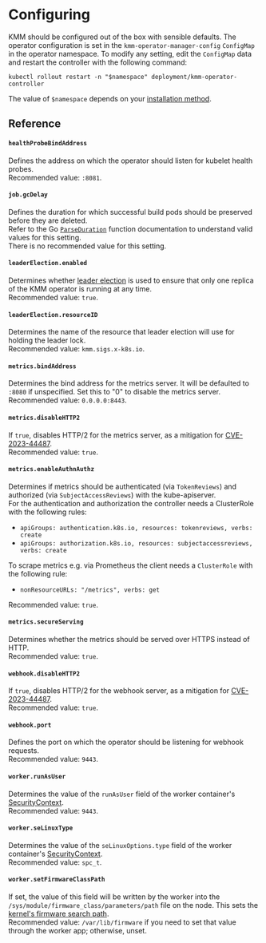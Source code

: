 # Configuring

KMM should be configured out of the box with sensible defaults.
The operator configuration is set in the `kmm-operator-manager-config` `ConfigMap` in the operator namespace.
To modify any setting, edit the `ConfigMap` data and restart the controller with the following command:

```shell
kubectl rollout restart -n "$namespace" deployment/kmm-operator-controller
```

The value of `$namespace` depends on your [installation method](install.md).

## Reference

#### `healthProbeBindAddress`

Defines the address on which the operator should listen for kubelet health probes.  
Recommended value: `:8081`.

#### `job.gcDelay`

Defines the duration for which successful build pods should be preserved before they are deleted.  
Refer to the Go [`ParseDuration`](https://pkg.go.dev/time#ParseDuration) function documentation to understand valid
values for this setting.  
There is no recommended value for this setting.

#### `leaderElection.enabled`

Determines whether [leader election](https://kubernetes.io/docs/concepts/architecture/leases/) is used to ensure that
only one replica of the KMM operator is running at any time.  
Recommended value: `true`.

#### `leaderElection.resourceID`

Determines the name of the resource that leader election will use for holding the leader lock.  
Recommended value: `kmm.sigs.x-k8s.io`.

#### `metrics.bindAddress`

Determines the bind address for the metrics server.
It will be defaulted to `:8080` if unspecified.
Set this to "0" to disable the metrics server.  
Recommended value: `0.0.0.0:8443`.

#### `metrics.disableHTTP2`

If `true`, disables HTTP/2 for the metrics server, as a mitigation for
[CVE-2023-44487](https://access.redhat.com/security/cve/cve-2023-44487).  
Recommended value: `true`.

#### `metrics.enableAuthnAuthz`

Determines if metrics should be authenticated (via `TokenReviews`) and authorized (via `SubjectAccessReviews`) with the
kube-apiserver.  
For the authentication and authorization the controller needs a ClusterRole with the following rules:

  - `apiGroups: authentication.k8s.io, resources: tokenreviews, verbs: create`
  - `apiGroups: authorization.k8s.io, resources: subjectaccessreviews, verbs: create`

To scrape metrics e.g. via Prometheus the client needs a `ClusterRole` with the following rule:

  - `nonResourceURLs: "/metrics", verbs: get`

Recommended value: `true`.

#### `metrics.secureServing`

Determines whether the metrics should be served over HTTPS instead of HTTP.  
Recommended value: `true`.

#### `webhook.disableHTTP2`

If `true`, disables HTTP/2 for the webhook server, as a mitigation for
[CVE-2023-44487](https://access.redhat.com/security/cve/cve-2023-44487).  
Recommended value: `true`.

#### `webhook.port`

Defines the port on which the operator should be listening for webhook requests.  
Recommended value: `9443`.

#### `worker.runAsUser`

Determines the value of the `runAsUser` field of the worker container's
[SecurityContext](https://kubernetes.io/docs/tasks/configure-pod-container/security-context/).  
Recommended value: `9443`.

#### `worker.seLinuxType`

Determines the value of the `seLinuxOptions.type` field of the worker container's
[SecurityContext](https://kubernetes.io/docs/tasks/configure-pod-container/security-context/).  
Recommended value: `spc_t`.

#### `worker.setFirmwareClassPath`

If set, the value of this field will be written by the worker into the `/sys/module/firmware_class/parameters/path` file
on the node.
This sets the [kernel's firmware search path](firmwares.md#setting-the-kernels-firmware-search-path).  
Recommended value: `/var/lib/firmware` if you need to set that value through the worker app; otherwise, unset.
